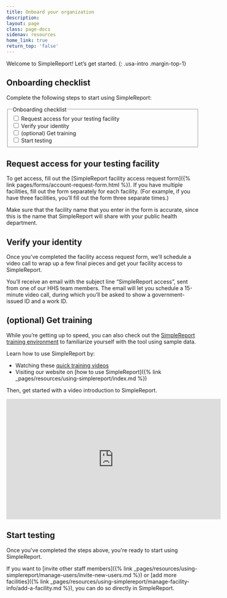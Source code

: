 ```yaml
---
title: Onboard your organization
description:
layout: page
class: page-docs
sidenav: resources
home_link: true
return_top: 'false'
---
```


Welcome to SimpleReport! Let’s get started.
{: .usa-intro .margin-top-1}

## Onboarding checklist
Complete the following steps to start using SimpleReport:

<fieldset class="usa-fieldset">
  <legend class="usa-legend usa-sr-only">Onboarding checklist</legend>
  <div class="usa-checkbox">
    <input class="usa-checkbox__input" id="access" type="checkbox" name="access" value="access">
    <label class="usa-checkbox__label" for="access">Request access for your testing facility</label>
  </div>
  <div class="usa-checkbox">
    <input class="usa-checkbox__input" id="identity" type="checkbox" name="identity" value="identity">
    <label class="usa-checkbox__label" for="identity">Verify your identity</label>
  </div>
  <div class="usa-checkbox">
    <input class="usa-checkbox__input" id="training" type="checkbox" name="training" value="training">
    <label class="usa-checkbox__label" for="training">(optional) Get training</label>
  </div>
  <div class="usa-checkbox">
    <input class="usa-checkbox__input" id="start" type="checkbox" name="start" value="start">
    <label class="usa-checkbox__label" for="start">Start testing</label>
  </div>
</fieldset>

## Request access for your testing facility
To get access, fill out the [SimpleReport facility access request form]({% link pages/forms/account-request-form.html %}). If you have multiple facilities, fill out the form separately for each facility. (For example, if you have three facilities, you’ll fill out the form three separate times.)

Make sure that the facility name that you enter in the form is accurate, since this is the name that SimpleReport will share with your public health department.

## Verify your identity
Once you’ve completed the facility access request form, we’ll schedule a video call to wrap up a few final pieces and get your facility access to SimpleReport.

You’ll receive an email with the subject line “SimpleReport access”, sent from one of our HHS team members. The email will let you schedule a 15-minute video call, during which you’ll be asked to show a government-issued ID and a work ID.

## (optional) Get training
<div class="usa-alert usa-alert--info">
  <div class="usa-alert__body">
    <p class="usa-alert__text">While you’re getting up to speed, you can also check out the <a href="https://training.simplereport.gov/app">SimpleReport training environment</a> to familiarize yourself with the tool using sample data.</p>
  </div>
</div>

Learn how to use SimpleReport by:
- Watching these [quick training videos](https://www.youtube.com/playlist?list=PL3U3nqqPGhab0sys3ombZmwOplRYlBOBF)
- Visiting our website on [how to use SimpleReport]({% link _pages/resources/using-simplereport/index.md %})

Then, get started with a video introduction to SimpleReport.

<div class="usa-embed-container">
  <iframe title="PRIME SimpleReport Introduction & Onboarding Guide" width="560" height="315" src="https://www.youtube.com/embed/3YsfDprX2aw" frameborder="0" allow="accelerometer; autoplay; clipboard-write; encrypted-media; gyroscope; picture-in-picture" allowfullscreen></iframe>
</div>

## Start testing
Once you've completed the steps above, you're ready to start using SimpleReport.

If you want to [invite other staff members]({% link _pages/resources/using-simplereport/manage-users/invite-new-users.md %}) or [add more facilities]({% link _pages/resources/using-simplereport/manage-facility-info/add-a-facility.md %}), you can do so directly in SimpleReport.
